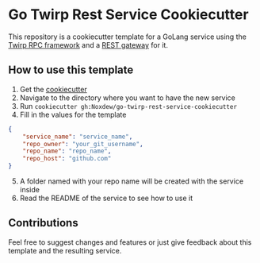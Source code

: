 # Go Twirp Rest Service Cookiecutter

This repository is a cookiecutter template for a GoLang service using the [Twirp RPC framework](https://github.com/twitchtv/twirp) and a [REST gateway](https://bitbucket.org/noxdew/twirp-rest-gen) for it.

## How to use this template

1. Get the [cookiecutter](https://github.com/audreyr/cookiecutter)
2. Navigate to the directory where you want to have the new service
3. Run `cookiecutter gh:Noxdew/go-twirp-rest-service-cookiecutter`
4. Fill in the values for the template
```json
{
    "service_name": "service_name",
    "repo_owner": "your_git_username",
    "repo_name": "repo_name",
    "repo_host": "github.com"
}
```
5. A folder named with your repo name will be created with the service inside
6. Read the README of the service to see how to use it

## Contributions

Feel free to suggest changes and features or just give feedback about this template and the resulting service.
